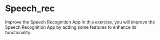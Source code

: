 # Speech_rec
Improve the Speech Recognition App  In this exercise, you will improve the Speech Recognition App by adding some features to enhance its functionality.

